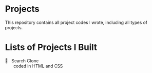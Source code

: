 # Projects
This repository contains all project codes I wrote, including all types of projects.

# Lists of Projects I Built
🔸&nbsp;&nbsp;&nbsp;Search Clone<br />
  &nbsp;&nbsp;&nbsp;&nbsp;&nbsp;&nbsp;&nbsp;coded in HTML and CSS
